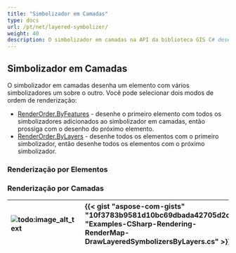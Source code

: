 ```yaml
---
title: "Simbolizador em Camadas"
type: docs
url: /pt/net/layered-symbolizer/
weight: 40
description: O simbolizador em camadas na API da biblioteca GIS C# desenha um elemento com vários simbolizadores um sobre o outro, com modos de ordem de renderização baseados em elementos ou camadas.
---
```


## **Simbolizador em Camadas**
O simbolizador em camadas desenha um elemento com vários simbolizadores um sobre o outro. Você pode selecionar dois modos de ordem de renderização:

- [RenderOrder.ByFeatures](https://reference.aspose.com/gis/net/aspose.gis.rendering.symbolizers/renderingorder) - desenhe o primeiro elemento com todos os simbolizadores adicionados ao simbolizador em camadas, então prossiga com o desenho do próximo elemento.
- [RenderOrder.ByLayers](https://reference.aspose.com/gis/net/aspose.gis.rendering.symbolizers/renderingorder) - desenhe todos os elementos com o primeiro simbolizador, então desenhe todos os elementos com o próximo simbolizador.

### **Renderização por Elementos**

### **Renderização por Camadas**


|![todo:image_alt_text](layered-symbolizer_1.png)|{{< gist "aspose-com-gists" "10f3783b9581d10bc69dbada42705d2c" "Examples-CSharp-Rendering-RenderMap-DrawLayeredSymbolizersByLayers.cs" >}}|
| :- | :- |
